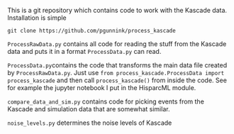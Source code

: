This is a git repository which contains code to work with the Kascade data. Installation is simple

``git clone https://github.com/pgunnink/process_kascade``



`ProcessRawData.py` contains all code for reading the stuff from the Kascade data and puts it in a format `ProcessData.py` can read.



`ProcessData.py`contains the code that transforms the main data file created by `ProcessRawData.py`. Just use `from process_kascade.ProcessData import process_kascade` and then call `process_kascade()` from inside the code. See for example the jupyter notebook I put in the HisparcML module.

`compare_data_and_sim.py` contains code for picking events from the Kascade and simulation data that are somewhat similar.

`noise_levels.py` determines the noise levels of Kascade
